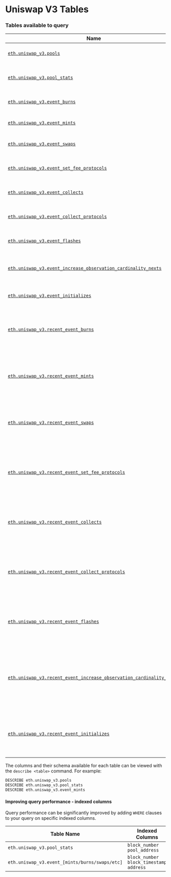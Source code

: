 # Uniswap V3 Tables

### Tables available to query <a href="#tables-available-to-query" id="tables-available-to-query"></a>

| Name                                                                                                                                                                              | Description                                                                                    |
| --------------------------------------------------------------------------------------------------------------------------------------------------------------------------------- | ---------------------------------------------------------------------------------------------- |
| [`eth.uniswap_v3.pools`](../sql-query-tables/uniswap-v3-tables/eth.uniswap\_v3.pools.md)                                                                                          | Top 1000 Uniswap-V3 Pools                                                                      |
| [`eth.uniswap_v3.pool_stats`](../sql-query-tables/uniswap-v3-tables/eth.uniswap\_v3.pool\_stats.md)                                                                               | Pool stats (reserves, etc) for each block                                                      |
| [`eth.uniswap_v3.event_burns`](../sql-query-tables/uniswap-v3-tables/eth.uniswap\_v3.event\_burns.md)                                                                             | Uniswap-V3 burn events                                                                         |
| [`eth.uniswap_v3.event_mints`](../sql-query-tables/uniswap-v3-tables/eth.uniswap\_v3.event\_mints.md)                                                                             | Uniswap-V3 mint events                                                                         |
| [`eth.uniswap_v3.event_swaps`](../sql-query-tables/uniswap-v3-tables/eth.uniswap\_v3.event\_swaps.md)                                                                             | Uniswap-V3 swap events                                                                         |
| [`eth.uniswap_v3.event_set_fee_protocols`](../sql-query-tables/uniswap-v3-tables/eth.uniswap\_v3.event\_set\_fee\_protocols.md)                                                   | Uniswap-V3 set fee protocol events                                                             |
| [`eth.uniswap_v3.event_collects`](../sql-query-tables/uniswap-v3-tables/eth.uniswap\_v3.event\_collects.md)                                                                       | Uniswap-V3 collect events                                                                      |
| [`eth.uniswap_v3.event_collect_protocols`](../sql-query-tables/uniswap-v3-tables/eth.uniswap\_v3.event\_collect\_protocols.md)                                                    | Uniswap-V3 collect protocol events                                                             |
| [`eth.uniswap_v3.event_flashes`](../sql-query-tables/uniswap-v3-tables/eth.uniswap\_v3.event\_flashes.md)                                                                         | Uniswap-V3 flash events                                                                        |
| [`eth.uniswap_v3.event_increase_observation_cardinality_nexts`](../sql-query-tables/uniswap-v3-tables/eth.uniswap\_v3.event\_increase\_observation\_cardinality\_nexts.md)        | Uniswap-V3 increase observation cardinality next events                                        |
| [`eth.uniswap_v3.event_initializes`](../sql-query-tables/uniswap-v3-tables/eth.uniswap\_v3.event\_initializes.md)                                                                 | Uniswap-V3 initialize events                                                                   |
| [`eth.uniswap_v3.recent_event_burns`](../sql-query-tables/uniswap-v3-tables/eth.uniswap\_v3.event\_burns.md)                                                                      | Uniswap-V3 burn events from the last 30 minutes, \~128 blocks                                  |
| [`eth.uniswap_v3.recent_event_mints`](../sql-query-tables/uniswap-v3-tables/eth.uniswap\_v3.event\_mints.md)                                                                      | Uniswap-V3 mint events from the last 30 minutes, \~128 blocks                                  |
| [`eth.uniswap_v3.recent_event_swaps`](../sql-query-tables/uniswap-v3-tables/eth.uniswap\_v3.event\_swaps.md)                                                                      | Uniswap-V3 swap events from the last 30 minutes, \~128 blocks                                  |
| [`eth.uniswap_v3.recent_event_set_fee_protocols`](../sql-query-tables/uniswap-v3-tables/eth.uniswap\_v3.event\_set\_fee\_protocols.md)                                            | Uniswap-V3 set fee protocol events from the last 30 minutes, \~128 blocks                      |
| [`eth.uniswap_v3.recent_event_collects`](../sql-query-tables/uniswap-v3-tables/eth.uniswap\_v3.event\_collects.md)                                                                | Uniswap-V3 collect events from the last 30 minutes, \~128 blocks                               |
| [`eth.uniswap_v3.recent_event_collect_protocols`](../sql-query-tables/uniswap-v3-tables/eth.uniswap\_v3.event\_collect\_protocols.md)                                             | Uniswap-V3 collect protocol events from the last 30 minutes, \~128 blocks                      |
| [`eth.uniswap_v3.recent_event_flashes`](../sql-query-tables/uniswap-v3-tables/eth.uniswap\_v3.event\_flashes.md)                                                                  | Uniswap-V3 flash events from the last 30 minutes, \~128 blocks                                 |
| [`eth.uniswap_v3.recent_event_increase_observation_cardinality_nexts`](../sql-query-tables/uniswap-v3-tables/eth.uniswap\_v3.event\_increase\_observation\_cardinality\_nexts.md) | Uniswap-V3 increase observation cardinality next events from the last 30 minutes, \~128 blocks |
| [`eth.uniswap_v3.recent_event_initializes`](../sql-query-tables/uniswap-v3-tables/eth.uniswap\_v3.event\_initializes.md)                                                          | Uniswap-V3 initialize events from the last 30 minutes, \~128 blocks                            |

The columns and their schema available for each table can be viewed with the `describe <table>` command. For example:

```sql
DESCRIBE eth.uniswap_v3.pools
DESCRIBE eth.uniswap_v3.pool_stats
DESCRIBE eth.uniswap_v3.event_mints
```

#### Improving query performance - indexed columns

Query performance can be significantly improved by adding `WHERE` clauses to your query on specific indexed columns.

<table><thead><tr><th width="354.5">Table Name</th><th>Indexed Columns</th></tr></thead><tbody><tr><td><code>eth.uniswap_v3.pool_stats</code></td><td><code>block_number</code> <code>pool_address</code></td></tr><tr><td><code>eth.uniswap_v3.event_[mints/burns/swaps/etc]</code></td><td><code>block_number</code> <code>block_timestamp</code> <code>address</code></td></tr></tbody></table>
